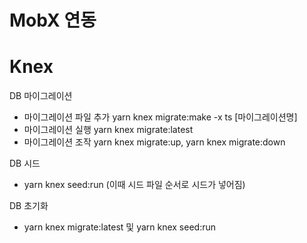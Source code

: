 # MobX 연동

# Knex

DB 마이그레이션

- 마이그레이션 파일 추가 yarn knex migrate:make -x ts [마이그레이션명]
- 마이그레이션 실행 yarn knex migrate:latest
- 마이그레이션 조작 yarn knex migrate:up, yarn knex migrate:down

DB 시드

- yarn knex seed:run (이때 시드 파일 순서로 시드가 넣어짐)

DB 초기화

- yarn knex migrate:latest 및 yarn knex seed:run
